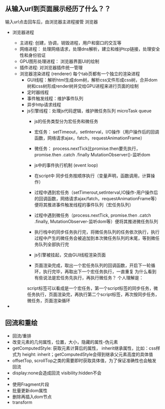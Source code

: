 
## 从输入url到页面展示经历了什么？？

输入url点击回车后，由浏览器主进程接管
浏览器
 - 浏览器进程
   - 主进程: 创建，协调，销毁进程，用户和窗口的交互等
   - 网络进程： 处理网络请求，处理dns解析，建立和维护tcp链接，处理安全性和身份验证
   - GPU图形处理进程： 浏览器界面UI的绘制
   - 插件进程: 对浏览器插件统一管理
   - 浏览器渲染进程 (renderer) 每个tab页都有一个独立的渲染进程
     - GUI线程：解析html生成dom树，解析css文件形成css树，合并dom树和css树形成render树并交给GPU进程来进行页面的绘制
     - 定时器线程
     - 事件触发线程：维护事件队列
     - 异步http请求线程
     - js引擎线程：处理js代码逻辑，维护微任务队列 microTask queue
       - js的任务类型分为宏任务和微任务
        - 宏任务： setTimeout，setInterval，I/O操作（用户操作后的回调函数，网络请求ajax，fatch，requestAnimationFrame）
        - 微任务： process.nextTick比promise.then要先执行， promise.then .catch .finally MutationObserver()-监听dom

       - js中的事件执行机制 (event loop)
        - 在script中 同步任务按顺序执行（变量声明，函数调用，计算操作）
        - 过程中遇到宏任务（setTimerout,setInterval,IO操作-用户操作后的回调函数，网络请求ajax/fatch，requestAnimationFrame等）便将其推进事件触发线程的事件队列（宏任务队列）
        - 过程中遇到微任务（process.nextTick, promise.then .catch .finally, MutationObserver-监听dom等）便将其推进微任务队列
        - 执行栈中的同步任务执行完，将微任务队列的任务依次执行，执行过程中产生的微任务会被追加到本次微任务队列的末尾，等到微任务队列全部执行完
        - js引擎被挂起，交由GUI线程渲染页面
        - 页面渲染完成，取出一个宏任务队列的回调函数，开启下一轮循环，执行完毕，再取出下一个宏任务执行，一直重复
        为什么看到有些说法是宏任务先执行，再执行微任务？
        个人理解是：
        <script></script>
        <script></script>
        script标签可以看成是一个宏任务，第一个script标签的同步任务，微任务执行，页面渲染完，再执行第二个script标签，再次按同步任务，微任务，页面渲染循环
     
- 









## 回流和重绘
 - 回流/重排
  - 改变元素的几何属性，位置，大小，隐藏的属性-伪元素
  - getComputedStyle: 获取元素计算后的属性， inherit继承属性，比如：css样式为 height: inherit；getComputedStyle会得到继承父元素高度的具体值
  - offsetTop, scrollTop之类的需要即时获取具体值，为了保证准确性也会触发回流
  - display:none会造成回流   visibility:hidden不会
  - 
   - 使用Fragment片段
   - 批量更新dom属性
   - 删除再插入dom节点
   - transform